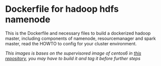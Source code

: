 Dockerfile for hadoop hdfs namenode
====================

This is the Dockerfile and necessary files to build a dockerized hadoop master, including components of namenode, resourcemanager and spark master, read the HOWTO to config for your cluster environment.

*This images is bases on the supervisored image of centos6 in [this repository](https://github.com/ambling/baseimage-docker), you may have to build it and tag it before further steps*
